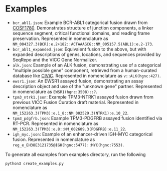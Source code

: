 # Examples

* `bcr_abl1.json`: Example BCR-ABL1 categorical fusion drawn from [COSF1780](https://cancer.sanger.ac.uk/cosmic/fusion/summary?id=1780). Demonstrates structure of junction components, a linker sequence segment, critical functional domains, and reading frame preservation. Represented in nomenclature as `NM_004327.3(BCR):e.2+182::ACTAAAGCG::NM_005157.5(ABL1):e.2-173`.
* `bcr_abl1_expanded.json`: Equivalent fusion to the above, but with expanded descriptions of genes, locations, and sequences provided by SeqRepo and the VICC Gene Normalizer.
* `alk.json`: Example of an ALK fusion, demonstrating use of a categorical "multiple possible gene" component, retrieved from a human-curated database like [CIViC](https://civicdb.org/variants/499/summary). Represented in nomenclature as `v::ALK(hgnc:427)`.
* `ewsr1.json`: An EWSR1 assayed fusion, demonstrating an assay description object and use of the "unknown gene" partner. Represented in nomenclature as `EWSR1(hgnc:3508)::?`.
* `tpm3_ntrk1.json`: Example TPM3-NTRK1 assayed fusion drawn from previous VICC Fusion Curation draft material. Represented in nomenclature as `NM_152263.3(TPM3):e.1_8::NM_002529.3(NTRK1):e.10_22`.
* `tpm3_pdgfrb.json`: Example TPM3-PDGFRB assayed fusion identified via RT-PCR. Represented in nomenclature as `NM_152263.3(TPM3):e.8::NM_002609.3(PDGFRB):e.11_22`.
* `igh_myc.json`: Example of an enhancer-driven IGH-MYC categorical fusion. Represented in nomenclature as `reg_e_EH38E3121735@IGH(hgnc:5477)::MYC(hgnc:7553)`.

To generate all examples from examples directory, run the following

```shell
python3 create_examples.py
```
